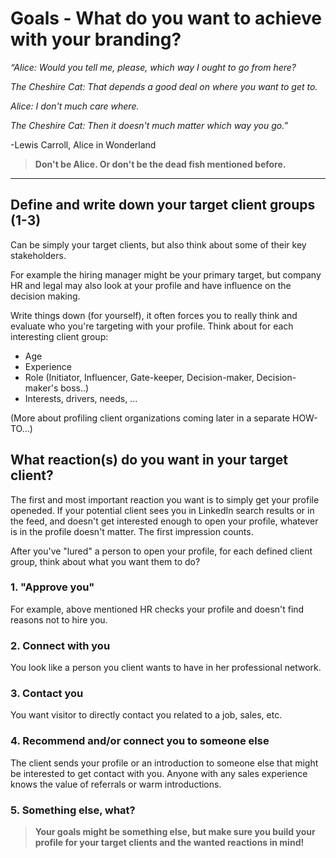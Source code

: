 # Goals - What do you want to achieve with your branding?

*“Alice: Would you tell me, please, which way I ought to go from here?*

*The Cheshire Cat: That depends a good deal on where you want to get to.*

*Alice: I don't much care where.*

*The Cheshire Cat: Then it doesn't much matter which way you go.”*

-Lewis Carroll, Alice in Wonderland

> **Don't be Alice. Or don't be the dead fish mentioned before.**

---

## Define and write down your target client groups (1-3)

Can be simply your target clients, but also think about some of their key stakeholders.

For example the hiring manager might be your primary target, but company HR and legal may also look at your profile and have influence on the decision making.

Write things down (for yourself), it often forces you to really think and evaluate who you're targeting with your profile. Think about for each interesting client group:

- Age
- Experience
- Role (Initiator, Influencer, Gate-keeper, Decision-maker, Decision-maker's boss..)
- Interests, drivers, needs, ...

(More about profiling client organizations coming later in a separate HOW-TO...)

## What reaction(s) do you want in your target client?

The first and most important reaction you want is to simply get your profile openeded. If your potential client sees you in LinkedIn search results or in the feed, and doesn't get interested enough to open your profile, whatever is in the profile doesn't matter. The first impression counts.

After you've "lured" a person to open your profile, for each defined client group, think about what you want them to do?

### 1. "Approve you"

For example, above mentioned HR checks your profile and doesn't find reasons not to hire you.

### 2. Connect with you

You look like a person you client wants to have in her professional network.

### 3. Contact you

You want visitor to directly contact you related to a job, sales, etc.

### 4. Recommend and/or connect you to someone else

The client sends your profile or an introduction to someone else that might be interested to get contact with you. Anyone with any sales experience knows the value of referrals or warm introductions.

### 5. Something else, what?

> **Your goals might be something else, but make sure you build your profile for your target clients and the wanted reactions in mind!**